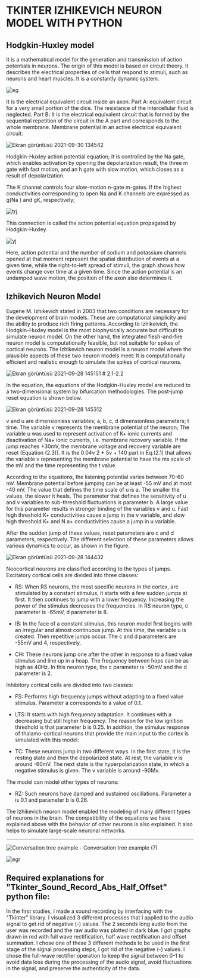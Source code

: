 # TKINTER IZHIKEVICH NEURON MODEL WITH PYTHON

## Hodgkin-Huxley model

It is a mathematical model for the generation and transmission of action potentials in neurons. The origin of this model is based on circuit theory. It describes the electrical properties of cells that respond to stimuli, such as neurons and heart muscles. It is a constantly dynamic system.

![eg](https://user-images.githubusercontent.com/73841520/135606000-9d9ce66b-fc74-44f1-b261-fa42e3832fee.png)

It is the electrical equivalent circuit inside an axon. Part A: equivalent circuit for a very small portion of the dice. The resistance of the intercellular fluid is neglected. Part B: It is the electrical equivalent circuit that is formed by the sequential repetition of the circuit in the A part and corresponds to the whole membrane. Membrane potential in an active electrical equivalent circuit:

![Ekran görüntüsü 2021-09-30 134542](https://user-images.githubusercontent.com/73841520/135606994-9b4e99ad-b867-45ba-a6fd-04c417bddd55.png)

Hodgkin-Huxley action potential equation;
It is controlled by the Na gate, which enables activation by opening the depolarization result, the three m gate with fast motion, and an h gate with slow motion, which closes as a result of depolarization.

The K channel controls four slow-motion n-gate m-gates. If the highest conductivities corresponding to open Na and K channels are expressed as g(Na ) and gK, respectively;

![trj](https://user-images.githubusercontent.com/73841520/135607738-5e2b3839-a9e1-4b98-a4cc-b381c008f317.png)

This connection is called the action potential equation propagated by Hodgkin-Huxley.

![yj](https://user-images.githubusercontent.com/73841520/135607746-ce6892d6-abc9-4901-907a-68dfb5985ce2.png)

Here, action potential and the number of sodium and potassium channels opened at that moment represent the spatial distribution of events at a given time, while the right-to-left spread of stimuli, the graph shows how events change over time at a given time. Since the action potential is an undamped wave motion, the position of the axon also determines it.

## Izhikevich Neuron Model

Eugene M. Izhikevich stated in 2003 that two conditions are necessary for the development of brain models. These are computational simplicity and the ability to produce rich firing patterns. According to Izhikeivich, the Hodgkin-Huxley model is the most biophysically accurate but difficult to simulate neuron model. On the other hand, the integrated flesh-and-fire neuron model is computationally feasible, but not suitable for spikes of cortical neurons. The Izhikevich neuron model is a neuron model where the plausible aspects of these two neuron models meet: It is computationally efficient and realistic enough to simulate the spikes of cortical neurons.

![Ekran görüntüsü 2021-09-28 145151](https://user-images.githubusercontent.com/73841520/135607018-2b9719cf-4564-40ab-a5dd-e082dce809db.png)  # 2.1-2.2

In the equation, the equations of the Hodgkin-Huxley model are reduced to a two-dimensional system by bifurcation methodologies. The post-jump reset equation is shown below.

![Ekran görüntüsü 2021-09-28 145312](https://user-images.githubusercontent.com/73841520/135607033-5c678a7b-13a4-437f-bbe9-af739b1f1461.png)

v and u are dimensionless variables; a, b, c, d dimensionless parameters; t time. The variable v represents the membrane potential of the neuron; The variable u was used to represent activation of K+ ionic currents and deactivation of Na+ ionic currents, i.e. membrane recovery variable. If the jump reaches +30mV, the membrane voltage and recovery variable are reset (Equation (2.3)). It is the 0.04v 2 + 5v + 140 part in Eq.(2.1) that allows the variable v representing the membrane potential to have the ms scale of the mV and the time representing the t value.

According to the equations, the listening potential varies between 70-60 mV. Membrane potential before jumping can be at least -55 mV and at most -40 mV. The value that defines the time scale of u is a. The smaller the values, the slower it heals. The parameter that defines the sensitivity of u and v variables to sub-threshold fluctuations is parameter b. A large value for this parameter results in stronger binding of the variables v and u. Fast high threshold K+ conductivities cause a jump in the v variable, and slow high threshold K+ and N a+ conductivities cause a jump in u variable.

After the sudden jump of these values, reset parameters are c and d parameters, respectively. The different selection of these parameters allows various dynamics to occur, as shown in the figure.

![Ekran görüntüsü 2021-09-28 144432](https://user-images.githubusercontent.com/73841520/135607003-338488ca-19b9-428d-8343-ea4e2650915b.png)

Neocortical neurons are classified according to the types of jumps. Excitatory cortical cells are divided into three classes:

* RS: When RS neurons, the most specific neurons in the cortex, are stimulated by a constant stimulus, it starts with a few sudden jumps at first. It then continues to jump with a lower frequency. Increasing the power of the stimulus decreases the frequencies. In RS neuron type, c parameter is -65mV, d parameter is 8.

* IB: In the face of a constant stimulus, this neuron model first begins with an irregular and almost continuous jump. At this time, the variable u is created. Then repetitive jumps occur. The c and d parameters are -55mV and 4, respectively.

* CH: These neurons jump one after the other in response to a fixed value stimulus and line up in a heap. The frequency between hops can be as high as 40Hz. In this neuron type, the c parameter is -50mV and the d parameter is 2.

Inhibitory cortical cells are divided into two classes:

* FS: Performs high frequency jumps without adapting to a fixed value stimulus. Parameter a corresponds to a value of 0.1.

* LTS: It starts with high frequency adaptation. It continues with a decreasing but still higher frequency. The reason for the low ignition threshold is that parameter b is 0.25.
In addition, the stimulus response of thalamo-cortical neurons that provide the main input to the cortex is simulated with this model:

* TC: These neurons jump in two different ways. In the first state, it is the resting state and then the depolarized state. At rest, the variable v is around -60mV. The next state is the hyperpolarization state, in which a negative stimulus is given. The v variable is around -90Mv.

The model can model other types of neurons:

* RZ: Such neurons have damped and sustained oscillations. Parameter a is 0.1 and parameter b is 0.26.

The Izhikevich neuron model enabled the modeling of many different types of neurons in the brain. The compatibility of the equations we have explained above with the behavior of other neurons is also explained. It also helps to simulate large-scale neuronal networks.

----------------------------------------------------------------------------------------------------------------------------------------------------------------
![Conversation tree example - Conversation tree example (7)](https://user-images.githubusercontent.com/73841520/135609391-200eab0e-2a8a-4339-8290-22eef80dfdda.png)

![egr](https://user-images.githubusercontent.com/73841520/135608976-bbb9203d-5642-473b-b94f-f5b7485b0374.png)

## Required explanations for "Tkinter_Sound_Record_Abs_Half_Offset" python file: 

In the first studies, I made a sound recording by interfacing with the "Tkinter" library. I visualized 3 different processes that I applied to the audio signal to get rid of negative (-) values. The 2 seconds long audio from the user was recorded and the raw audio was plotted in dark blue. I got graphs drawn in red with full wave rectification, half wave rectification and offset summation.
I chose one of these 3 different methods to be used in the first stage of the signal processing steps, I got rid of the negative (-) values. I chose the full-wave rectifier operation to keep the signal between 0-1 to avoid data loss during the processing of the audio signal, avoid fluctuations in the signal, and preserve the authenticity of the data.





